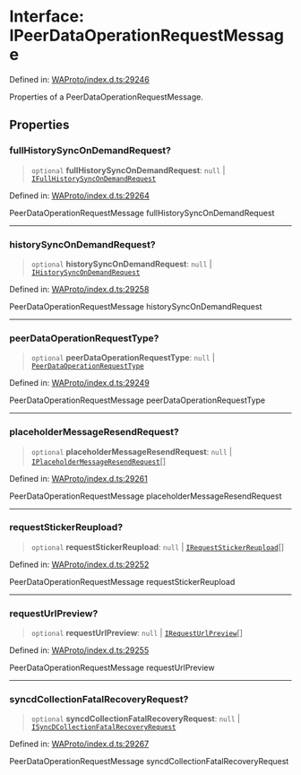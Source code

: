 # Interface: IPeerDataOperationRequestMessage

Defined in: [WAProto/index.d.ts:29246](https://github.com/Fokusdotid/bail/blob/3bd64a6fd6e8fc52d3ec9ba842534bed26103555/WAProto/index.d.ts#L29246)

Properties of a PeerDataOperationRequestMessage.

## Properties

### fullHistorySyncOnDemandRequest?

> `optional` **fullHistorySyncOnDemandRequest**: `null` \| [`IFullHistorySyncOnDemandRequest`](../namespaces/PeerDataOperationRequestMessage/interfaces/IFullHistorySyncOnDemandRequest.md)

Defined in: [WAProto/index.d.ts:29264](https://github.com/Fokusdotid/bail/blob/3bd64a6fd6e8fc52d3ec9ba842534bed26103555/WAProto/index.d.ts#L29264)

PeerDataOperationRequestMessage fullHistorySyncOnDemandRequest

***

### historySyncOnDemandRequest?

> `optional` **historySyncOnDemandRequest**: `null` \| [`IHistorySyncOnDemandRequest`](../namespaces/PeerDataOperationRequestMessage/interfaces/IHistorySyncOnDemandRequest.md)

Defined in: [WAProto/index.d.ts:29258](https://github.com/Fokusdotid/bail/blob/3bd64a6fd6e8fc52d3ec9ba842534bed26103555/WAProto/index.d.ts#L29258)

PeerDataOperationRequestMessage historySyncOnDemandRequest

***

### peerDataOperationRequestType?

> `optional` **peerDataOperationRequestType**: `null` \| [`PeerDataOperationRequestType`](../enumerations/PeerDataOperationRequestType.md)

Defined in: [WAProto/index.d.ts:29249](https://github.com/Fokusdotid/bail/blob/3bd64a6fd6e8fc52d3ec9ba842534bed26103555/WAProto/index.d.ts#L29249)

PeerDataOperationRequestMessage peerDataOperationRequestType

***

### placeholderMessageResendRequest?

> `optional` **placeholderMessageResendRequest**: `null` \| [`IPlaceholderMessageResendRequest`](../namespaces/PeerDataOperationRequestMessage/interfaces/IPlaceholderMessageResendRequest.md)[]

Defined in: [WAProto/index.d.ts:29261](https://github.com/Fokusdotid/bail/blob/3bd64a6fd6e8fc52d3ec9ba842534bed26103555/WAProto/index.d.ts#L29261)

PeerDataOperationRequestMessage placeholderMessageResendRequest

***

### requestStickerReupload?

> `optional` **requestStickerReupload**: `null` \| [`IRequestStickerReupload`](../namespaces/PeerDataOperationRequestMessage/interfaces/IRequestStickerReupload.md)[]

Defined in: [WAProto/index.d.ts:29252](https://github.com/Fokusdotid/bail/blob/3bd64a6fd6e8fc52d3ec9ba842534bed26103555/WAProto/index.d.ts#L29252)

PeerDataOperationRequestMessage requestStickerReupload

***

### requestUrlPreview?

> `optional` **requestUrlPreview**: `null` \| [`IRequestUrlPreview`](../namespaces/PeerDataOperationRequestMessage/interfaces/IRequestUrlPreview.md)[]

Defined in: [WAProto/index.d.ts:29255](https://github.com/Fokusdotid/bail/blob/3bd64a6fd6e8fc52d3ec9ba842534bed26103555/WAProto/index.d.ts#L29255)

PeerDataOperationRequestMessage requestUrlPreview

***

### syncdCollectionFatalRecoveryRequest?

> `optional` **syncdCollectionFatalRecoveryRequest**: `null` \| [`ISyncDCollectionFatalRecoveryRequest`](../namespaces/PeerDataOperationRequestMessage/interfaces/ISyncDCollectionFatalRecoveryRequest.md)

Defined in: [WAProto/index.d.ts:29267](https://github.com/Fokusdotid/bail/blob/3bd64a6fd6e8fc52d3ec9ba842534bed26103555/WAProto/index.d.ts#L29267)

PeerDataOperationRequestMessage syncdCollectionFatalRecoveryRequest
